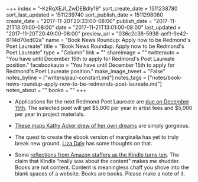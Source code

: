 +++
index = "-KzRqXEJI_ZwDEBdly19"
sort_create_date = 1511238780
sort_last_updated = 1511239740
sort_publish_date = 1511298060
create_date = "2017-11-20T20:33:00-08:00"
publish_date = "2017-11-21T13:01:00-08:00"
date = "2017-11-21T13:01:00-08:00"
last_updated = "2017-11-20T20:49:00-08:00"
preview_url = "036c2c38-5938-aef1-9e42-6114d70ed02a"
name = "Book News Roundup: Apply now to be Redmond's Poet Laureate"
title = "Book News Roundup: Apply now to be Redmond's Poet Laureate"
type = "Column"
link = ""
shareimage = ""
twitterauto = "You have until December 15th to apply for Redmond's Poet Laureate position."
facebookauto = "You have until December 15th to apply for Redmond's Poet Laureate position."
make_image_tweet = "False"
notes_byline = ["writers/paul-constant.md"]
notes_tags = ["notes/book-news-roundup-apply-now-to-be-redmonds-poet-laureate.md"]
notes_about = ""
books = ""
+++
* Applications for the next Redmond Poet Laureate are [due on December 15th](http://redmond.gov/cms/One.aspx?portalId=169&pageId=201458). The selected poet will get $5,000 per year in artist fees and $5,000 per year in project materials.

* [These maps Kathy Acker drew of her own dreams](http://lithub.com/see-the-detailed-diagrams-kathy-acker-drew-of-her-dreams/) are simply gorgeous.

* The quest to create the ebook version of marginalia has yet to truly break new ground. [Liza Daly](https://medium.com/@liza/interactive-marginalia-f39424877d73) has some thoughts on that.

* Some [reflections from Amazon staffers as the Kindle turns ten](https://publishingperspectives.com/2017/11/amazon-kindle-turns-10-david-naggar-interview/). The claim that Kindle “really was about the content" makes me shudder. Books are not content. Content is meaningless chaff you shove into the blank spaces of a website. Books are books. Please make a note of it.
